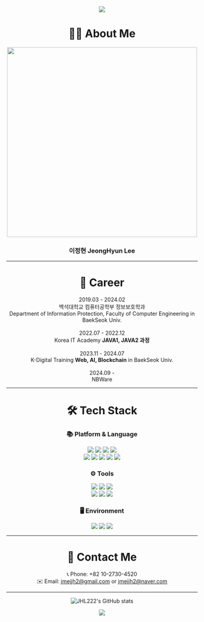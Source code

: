 <div align='center'>

<img src="https://capsule-render.vercel.app/api?type=waving&color=4494EB&height=200&section=header&text=Welcome&fontSize=70" />
  
# 🧑‍💻 About Me

<img src="https://github.com/JHL222/JHL222/assets/160108023/da860492-561d-4048-aa4a-a39a54e8c697"  width="500" height="500">

### 이정현 JeongHyun Lee

***

# 📕 Career

2019.03 - 2024.02 </br> 백석대학교 컴퓨터공학부 정보보호학과 <br/> Department of Information Protection, Faculty of Computer Engineering in BaekSeok Univ.  </br></br>
2022.07 - 2022.12 </br> Korea IT Academy **JAVA1, JAVA2 과정** </br></br>
2023.11 - 2024.07 </br> K-Digital Training **Web, AI, Blockchain** in BaekSeok Univ. </br></br>
2024.09 - </br>
NBWare 

***

# 🛠️ Tech Stack

### 📚 Platform & Language
<img src="https://img.shields.io/badge/REACT-61DAFB?style=flat-square&logo=REACT&logoColor=white"/>
<img src="https://img.shields.io/badge/HTML5-E34F26?style=flat-square&logo=HTML5&logoColor=white"/>
<img src="https://img.shields.io/badge/JavaScript-F7DF1E?style=flat-square&logo=javascript&logoColor=white"/>
<img src="https://img.shields.io/badge/CSS3-1572B6?style=flat-square&logo=css3&logoColor=white"/><br/>

<img src="https://img.shields.io/badge/Solidity-363636?style=flat-square&logo=Solidity&logoColor=white"/>
<img src="https://img.shields.io/badge/Go-00ADD8?style=flat-square&logo=Go&logoColor=white"/>
<img src="https://camo.githubusercontent.com/651a441f92da99114c85a890a1f1a427647576f4fb709affd31ae4ffb2d3cf70/68747470733a2f2f696d672e736869656c64732e696f2f62616467652f2d4a6176612d3246373142423f7374796c653d666c61742d737175617265266c6f676f3d4a415641266c6f676f436f6c6f723d303037333936266c6162656c436f6c6f723d323832383238"/>
<img src="https://img.shields.io/badge/MySQL-4479A1?style=flat-square&logo=Mysql&logoColor=white"/>
<img src="https://img.shields.io/badge/Python-3776AB?style=flat-square&logo=Python&logoColor=white"/>

### ⚙️ Tools
<img src="https://img.shields.io/badge/Eclipse&nbsp;IDE-2C2255?style=flat-square&logo=EclipseIDE&logoColor=white"/>
<img src="https://img.shields.io/badge/Visual&nbsp;Studio&nbsp;Code-007ACC?style=flat-square&logo=VisualStudioCode&logoColor=white"/>
<img src="https://img.shields.io/badge/GitHub-181717?style=flat-square&logo=GitHub&logoColor=white"/><br>
<img src="https://img.shields.io/badge/XCode-147EFB?style=flat-square&logo=XCode&logoColor=white"/>
<img src="https://img.shields.io/badge/Anaconda-44A833?style=flat-square&logo=Anaconda&logoColor=white"/>
<img src="https://img.shields.io/badge/Docker-2496ED?style=flat-square&logo=Docker&logoColor=white"/>


### 🖥️ Environment

<img src="https://img.shields.io/badge/Windows-0078D4?style=flat-square&logo=windows&logoColor=white"/>
<img src="https://img.shields.io/badge/MacOS-000000?style=flat-square&logo=apple&logoColor=white"/>
<img src="https://img.shields.io/badge/Linux-FCC624?style=flat-square&logo=linux&logoColor=black"/>

***

# 🤙 Contact Me

📞 Phone: +82 10-2730-4520<br/>
✉️ Email: jmejjh2@gmail.com or jmejjh2@naver.com

***

![JHL222's GitHub stats](https://github-readme-stats.vercel.app/api?username=JHL222&show_icons=true&theme=transparent)
<!---
JHL222/JHL222 is a ✨ special ✨ repository because its `README.md` (this file) appears on your GitHub profile.
You can click the Preview link to take a look at your changes.
--->

<img src="https://capsule-render.vercel.app/api?type=waving&color=4494EB&height=200&section=footer" />
</div>
